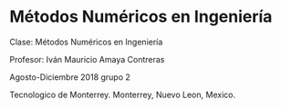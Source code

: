 # Métodos Numéricos en Ingeniería
Clase: Métodos Numéricos en Ingeniería

Profesor: Iván Mauricio Amaya Contreras

Agosto-Diciembre 2018 grupo 2

Tecnologico de Monterrey. Monterrey, Nuevo Leon, Mexico.
